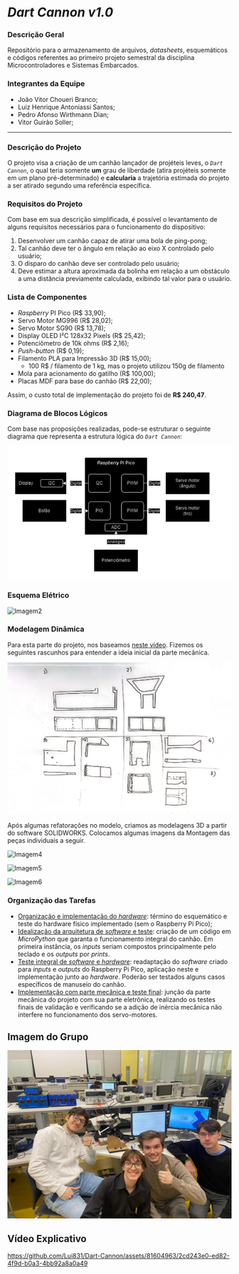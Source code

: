 # *Dart Cannon v1.0*

### **Descrição Geral**

Repositório para o armazenamento de arquivos, *datasheets*, esquemáticos e códigos referentes ao primeiro projeto semestral da disciplina Microcontroladores e Sistemas Embarcados.

### **Integrantes da Equipe**

- João Vitor Choueri Branco;
- Luiz Henrique Antoniassi Santos;
- Pedro Afonso Wirthmann Dian;
- Vitor Guirão Soller;

---

### **Descrição do Projeto**

O projeto visa a criação de um canhão lançador de projéteis leves, o *`Dart Cannon`*, o qual teria somente **um** grau de liberdade (atira projéteis somente em um plano pré-determinado) e **calcularia** a trajetória estimada do projeto a ser atirado segundo uma referência específica.

### **Requisitos do Projeto**

Com base em sua descrição simplificada, é possível o levantamento de alguns requisitos necessários para o funcionamento do dispositivo:
1. Desenvolver um canhão capaz de atirar uma bola de ping-pong;
2. Tal canhão deve ter o ângulo em relação ao eixo X controlado pelo usuário;
3. O disparo do canhão deve ser controlado pelo usuário;
4. Deve estimar a altura aproximada da bolinha em relação a um obstáculo a uma distância previamente calculada, exibindo tal valor para o usuário.

### **Lista de Componentes**

- *Raspberry* PI Pico (R$ 33,90);
- Servo Motor MG996 (R$ 28,02);
- Servo Motor SG90 (R$ 13,78);
- Display OLED I²C 128x32 Pixels (R$ 25,42);
- Potenciômetro de 10k ohms (R$ 2,16);
- *Push-button* (R$ 0,19);
- Filamento PLA para Impressão 3D (R$ 15,00);
    - 100 R$ / filamento de 1 kg, mas o projeto utilizou 150g de filamento
- Mola para acionamento do gatilho (R$ 100,00);
- Placas MDF para base do canhão (R$ 22,00);

Assim, o custo total de implementação do projeto foi de **R$ 240,47**.

### **Diagrama de Blocos Lógicos**

Com base nas proposições realizadas, pode-se estruturar o seguinte diagrama que representa a estrutura lógica do *`Dart Cannon`*:

![Imagem1](./Images/DartCannon.png)

### **Esquema Elétrico**

![Imagem2](./Images/Esquemático-Completo.png)

### **Modelagem Dinâmica**
 
Para esta parte do projeto, nos baseamos [neste vídeo](https://www.youtube.com/watch?v=1R21wWn0c1s). Fizemos os seguintes rascunhos para entender a ideia inicial da parte mecânica. 

![Imagem3](./Images/RascunhoMecanico.png)

Após algumas refatorações no modelo, criamos as modelagens 3D a partir do software SOLIDWORKS. Colocamos algumas imagens da Montagem das peças individuais a seguir.

![Imagem4](https://github.com/Lui831/Dart-Cannon/assets/81604963/f2fe73e1-2a98-4c5f-9cf9-e093c3e3fa21)

![Imagem5](https://github.com/Lui831/Dart-Cannon/assets/81604963/648a7397-d2a5-4270-a6f3-0889e88a1da9)

![Imagem6](https://github.com/Lui831/Dart-Cannon/assets/81604963/85ce1d1f-030c-4692-be62-e706cc0fc254)


### **Organização das Tarefas**

- <u>Organização e implementação do *hardware*</u>: término do esquemático e teste do hardware físico implementado (sem o Raspberry Pi Pico);
- <u>Idealização da arquitetura de *software* e teste</u>: criação de um código em *MicroPython* que garanta o funcionamento integral do canhão. Em primeira instância, os *inputs* seriam compostos principalmente pelo teclado e os *outputs* por *prints*.
- <u>Teste integral de *software* e *hardware*</u>: readaptação do *software* criado para *inputs* e *outputs* do Raspberry Pi Pico, aplicação neste e implementação junto ao *hardware*. Poderão ser testados alguns casos específicos de manuseio do canhão.
- <u>Implementação com parte mecânica e teste final</u>: junção da parte mecânica do projeto com sua parte eletrônica, realizando os testes finais de validação e verificando se a adição de inércia mecânica não interfere no funcionamento dos servo-motores.

## Imagem do Grupo

![Imagem3](./Images/Grupo.png)

## Vídeo Explicativo


https://github.com/Lui831/Dart-Cannon/assets/81604963/2cd243e0-ed82-4f9d-b0a3-4bb92a8a0a49


